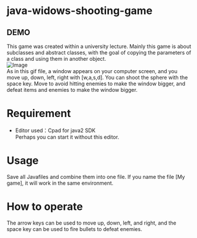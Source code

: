 # java-widows-shooting-game
## DEMO
This game was created within a university lecture. Mainly this game is about subclasses and abstract classes, with the goal of copying the parameters of a class and using them in another object.  
![Image](https://github.com/user-attachments/assets/8e4740df-7188-4809-a411-9d1a52adf281)  
As in this gif file, a window appears on your computer screen, and you move up, down, left, right with [w,a,s,d].
You can shoot the sphere with the space key. Move to avoid hitting enemies to make the window bigger, and defeat items and enemies to make the window bigger.
# Requirement
* Editor used：Cpad for java2 SDK  
Perhaps you can start it without this editor.
# Usage
Save all Javafiles and combine them into one file. If you name the file [My game], it will work in the same environment.  
# How to operate
The arrow keys can be used to move up, down, left, and right, and the space key can be used to fire bullets to defeat enemies.
